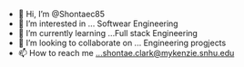 - 👋 Hi, I’m @Shontaec85
- 👀 I’m interested in ... Softwear Engineering 
- 🌱 I’m currently learning ...Full stack Engineering
- 💞️ I’m looking to collaborate on ... Engineering progjects
- 📫 How to reach me ...shontae.clark@mykenzie.snhu.edu

<!---
Shontaec85/Shontaec85 is a ✨ special ✨ repository because its `README.md` (this file) appears on your GitHub profile.
You can click the Preview link to take a look at your changes.
--->
